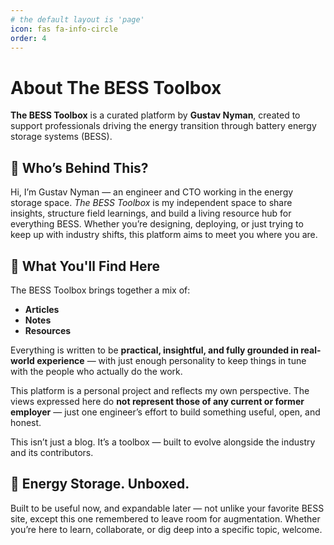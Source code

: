 ```yaml
---
# the default layout is 'page'
icon: fas fa-info-circle
order: 4
---
```


# About The BESS Toolbox

**The BESS Toolbox** is a curated platform by **Gustav Nyman**, created to support professionals driving the energy transition through battery energy storage systems (BESS).

## 👋 Who’s Behind This?

Hi, I’m Gustav Nyman — an engineer and CTO working in the energy storage space. *The BESS Toolbox* is my independent space to share insights, structure field learnings, and build a living resource hub for everything BESS. Whether you’re designing, deploying, or just trying to keep up with industry shifts, this platform aims to meet you where you are.


## 🧰 What You'll Find Here

The BESS Toolbox brings together a mix of:

- **Articles** 
- **Notes** 
- **Resources** 

Everything is written to be **practical, insightful, and fully grounded in real-world experience** — with just enough personality to keep things in tune with the people who actually do the work.

This platform is a personal project and reflects my own perspective. The views expressed here do **not represent those of any current or former employer** — just one engineer’s effort to build something useful, open, and honest.

This isn’t just a blog. It’s a toolbox — built to evolve alongside the industry and its contributors.

## 🔋 Energy Storage. Unboxed.

Built to be useful now, and expandable later — not unlike your favorite BESS site, except this one remembered to leave room for augmentation. Whether you’re here to learn, collaborate, or dig deep into a specific topic, welcome.
